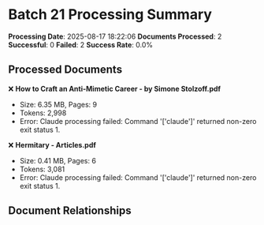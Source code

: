 # Batch 21 Processing Summary

**Processing Date**: 2025-08-17 18:22:06
**Documents Processed**: 2
**Successful**: 0
**Failed**: 2
**Success Rate**: 0.0%

## Processed Documents

❌ **How to Craft an Anti-Mimetic Career - by Simone Stolzoff.pdf**
   - Size: 6.35 MB, Pages: 9
   - Tokens: 2,998
   - Error: Claude processing failed: Command '['claude']' returned non-zero exit status 1.

❌ **Hermitary - Articles.pdf**
   - Size: 0.41 MB, Pages: 6
   - Tokens: 3,081
   - Error: Claude processing failed: Command '['claude']' returned non-zero exit status 1.

## Document Relationships
